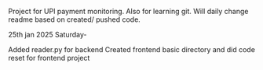 Project for UPI payment monitoring. Also for learning git. Will daily change readme based on created/ pushed code.


25th jan 2025 Saturday- 

Added reader.py for backend
Created frontend basic directory and did code reset for frontend project